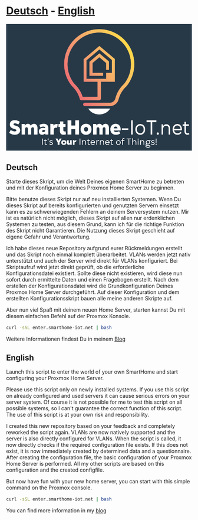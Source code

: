 # [Deutsch](https://github.com/shiot/start#deutsch) - [English](https://github.com/shiot/start#english)
![](https://github.com/shiot/start/blob/master/images/logo.png)
## Deutsch
Starte dieses Skript, um die Welt Deines eigenen SmartHome zu betreten und mit der Konfiguration deines Proxmox Home Server zu beginnen.

Bitte benutze dieses Skript nur auf neu installierten Systemen. Wenn Du dieses Skript auf bereits konfigurierten und genutzten Servern einsetzt kann es zu schwerwiegenden Fehlern an deinem Serversystem nutzen. Mir ist es natürlich nicht möglich, dieses Skript auf allen nur erdenklichen Systemen zu testen, aus diesem Grund, kann ich für die richtige Funktion des Skript nicht Garantieren. Die Nutzung dieses Skript geschieht auf eigene Gefahr und Verantwortung. 

Ich habe dieses neue Repository aufgrund eurer Rückmeldungen erstellt und das Skript noch einmal komplett überarbeitet. VLANs werden jetzt nativ unterstützt und auch der Server wird direkt für VLANs konfiguriert. Bei Skriptaufruf wird jetzt direkt geprüft, ob die erforderliche Konfigurationsdatei existiert. Sollte diese nicht existieren, wird diese nun sofort durch ermittelte Daten und einen Fragebogen erstellt. Nach dem erstellen der Konfigurationsdatei wird die Grundkonfiguration Deines Proxmox Home Server durchgeführt. Auf dieser Konfiguration und dem erstellten Konfigurationsskript bauen alle meine anderen Skripte auf.

Aber nun viel Spaß mit deinem neuen Home Server, starten kannst Du mit diesem einfachen Befehl auf der Proxmox Konsole.
```bash
curl -sSL enter.smarthome-iot.net | bash
```
Weitere Informationen findest Du in meinem [Blog](https://smarthome-iot.net)

## English
Launch this script to enter the world of your own SmartHome and start configuring your Proxmox Home Server.

Please use this script only on newly installed systems. If you use this script on already configured and used servers it can cause serious errors on your server system. Of course it is not possible for me to test this script on all possible systems, so I can't guarantee the correct function of this script. The use of this script is at your own risk and responsibility. 

I created this new repository based on your feedback and completely reworked the script again. VLANs are now natively supported and the server is also directly configured for VLANs. When the script is called, it now directly checks if the required configuration file exists. If this does not exist, it is now immediately created by determined data and a questionnaire. After creating the configuration file, the basic configuration of your Proxmox Home Server is performed. All my other scripts are based on this configuration and the created configfile.

But now have fun with your new home server, you can start with this simple command on the Proxmox console.
```bash
curl -sSL enter.smarthome-iot.net | bash
```
You can find more information in my [blog](https://smarthome-iot.net)
